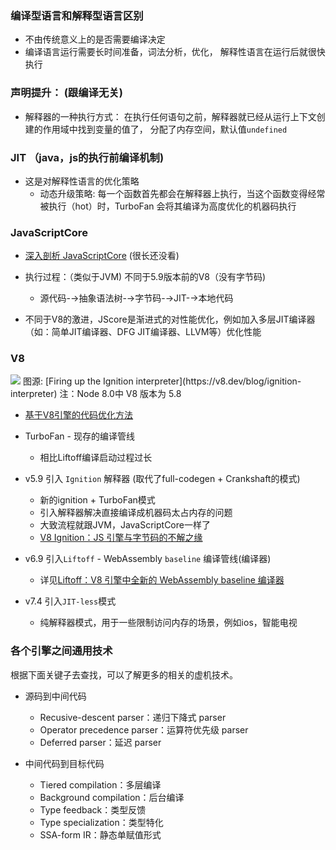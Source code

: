 ### 编译型语言和解释型语言区别
- 不由传统意义上的是否需要编译决定
- 编译语言运行需要长时间准备，词法分析，优化， 解释性语言在运行后就很快执行




### 声明提升： (跟编译无关)
- 解释器的一种执行方式： 在执行任何语句之前，解释器就已经从运行上下文创建的作用域中找到变量的值了， 分配了内存空间，默认值`undefined`

### JIT （java，js的执行前编译机制)
- 这是对解释性语言的优化策略
    - 动态升级策略: 每一个函数首先都会在解释器上执行，当这个函数变得经常被执行（hot）时，TurboFan 会将其编译为高度优化的机器码执行



### JavaScriptCore
- [深入剖析 JavaScriptCore](https://www.jianshu.com/p/e220e1f34a0b) (很长还没看)

- 执行过程：（类似于JVM) 不同于5.9版本前的V8（没有字节码)
    - 源代码-→抽象语法树-→字节码-→JIT-→本地代码
- 不同于V8的激进，JScore是渐进式的对性能优化，例如加入多层JIT编译器（如：简单JIT编译器、DFG JIT编译器、LLVM等）优化性能

### V8

<img src="https://v8.dev/_img/ignition-interpreter/ignition-pipeline.png" />
图源: [Firing up the Ignition interpreter](https://v8.dev/blog/ignition-interpreter)   
注：Node 8.0中 V8 版本为 5.8  

- [基于V8引擎的代码优化方法](https://segmentfault.com/a/1190000011289535)
- TurboFan - 现存的编译管线  
    - 相比Liftoff编译启动过程过长


- v5.9 引入 `Ignition` 解释器 (取代了full-codegen + Crankshaft的模式)
    - 新的ignition + TurboFan模式
    - 引入解释器解决直接编译成机器码太占内存的问题
    - 大致流程就跟JVM，JavaScriptCore一样了
    - [V8 Ignition：JS 引擎与字节码的不解之缘](https://yq.aliyun.com/articles/77964)


- v6.9 引入`Liftoff` - WebAssembly `baseline` 编译管线(编译器)
    - 详见[Liftoff：V8 引擎中全新的 WebAssembly baseline 编译器](https://segmentfault.com/a/1190000016284865)


- v7.4 引入`JIT-less`模式
    - 纯解释器模式，用于一些限制访问内存的场景，例如ios，智能电视



### 各个引擎之间通用技术
根据下面关键子去查找，可以了解更多的相关的虚机技术。
- 源码到中间代码
    - Recusive-descent parser：递归下降式 parser
    - Operator precedence parser：运算符优先级 parser
    - Deferred parser：延迟 parser


- 中间代码到目标代码
    - Tiered compilation：多层编译
    - Background compilation：后台编译
    - Type feedback：类型反馈
    - Type specialization：类型特化
    - SSA-form IR：静态单赋值形式
